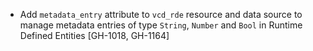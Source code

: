 * Add `metadata_entry` attribute to `vcd_rde` resource and data source to manage metadata entries of type
  `String`, `Number` and `Bool` in Runtime Defined Entities [GH-1018, GH-1164]

